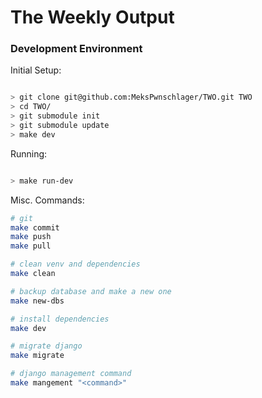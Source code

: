 # The Weekly Output

### Development Environment

Initial Setup:

```bash

> git clone git@github.com:MeksPwnschlager/TWO.git TWO
> cd TWO/
> git submodule init
> git submodule update
> make dev

```

Running:

```bash

> make run-dev

```

Misc. Commands:

```bash
# git
make commit
make push
make pull

# clean venv and dependencies
make clean

# backup database and make a new one
make new-dbs

# install dependencies
make dev

# migrate django
make migrate

# django management command
make mangement "<command>"
```

